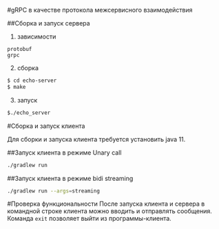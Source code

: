 #gRPC в качестве протокола межсервисного взаимодействия

##Сборка и запуск  сервера

1. зависимости
```
protobuf
grpc
```
2. сборка
```bash
$ cd echo-server
$ make
```
3. запуск 
```bash
$./echo_server
```

#Сборка и запуск  клиента

Для сборки и запуска клиента требуется установить java 11.

##Запуск клиента в режиме Unary call

```bash
./gradlew run
```

##Запуск клиента в режиме bidi streaming

```bash
./gradlew run --args=streaming
```

#Проверка функциональности
После запуска клиента и сервера в командной строке клиента
можно вводить и отправлять сообщения.
Команда `exit` позволяет выйти из программы-клиента.